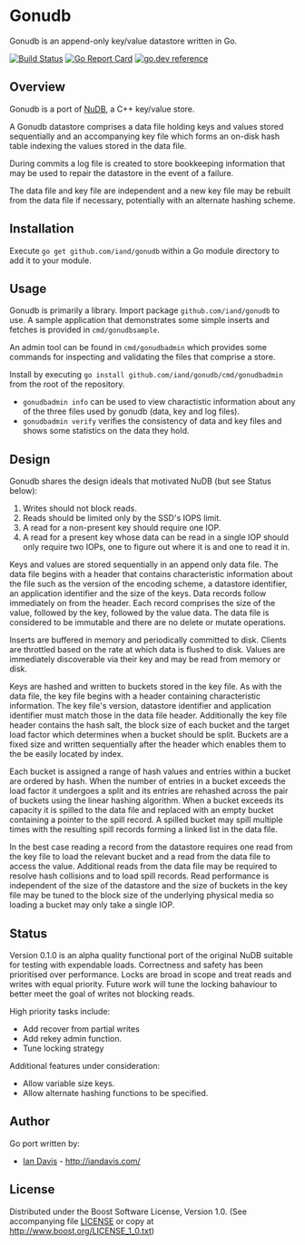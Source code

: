 # Gonudb 

Gonudb is an append-only key/value datastore written in Go.


[![Build Status](https://travis-ci.org/iand/gonudb.svg?branch=master)](https://travis-ci.org/iand/gonudb)
[![Go Report Card](https://goreportcard.com/badge/github.com/iand/gonudb)](https://goreportcard.com/report/github.com/iand/gonudb)
[![go.dev reference](https://img.shields.io/badge/go.dev-reference-007d9c?logo=go&logoColor=white)](https://pkg.go.dev/github.com/iand/gonudb)

## Overview

Gonudb is a port of [NuDB](https://github.com/CPPAlliance/NuDB), a C++ key/value store.

A Gonudb datastore comprises a data file holding keys and values stored sequentially and an
accompanying key file which forms an on-disk hash table indexing the values stored in the data
file.

During commits a log file is created to store bookkeeping information that may be used to repair the
datastore in the event of a failure.

The data file and key file are independent and a new key file may be rebuilt from the data file if
necessary, potentially with an alternate hashing scheme.


## Installation

Execute `go get github.com/iand/gonudb` within a Go module directory to add it to your module.

## Usage

Gonudb is primarily a library. Import package `github.com/iand/gonudb` to use. A sample application
that demonstrates some simple inserts and fetches is provided in `cmd/gonudbsample`.

An admin tool can be found in `cmd/gonudbadmin` which provides some commands for inspecting and
validating the files that comprise a store.

Install by executing `go install github.com/iand/gonudb/cmd/gonudbadmin` from the root of the 
repository.

 - `gonudbadmin info` can be used to view charactistic information about any of the three files used by gonudb (data, key and log files).
 - `gonudbadmin verify` verifies the consistency of data and key files and shows some statistics on the data they hold.


## Design

Gonudb shares the design ideals that motivated NuDB (but see Status below):

 1. Writes should not block reads.
 2. Reads should be limited only by the SSD's IOPS limit.
 3. A read for a non-present key should require one IOP.
 4. A read for a present key whose data can be read in a single IOP should only require two IOPs, one to figure out where it is and one to read it in.

Keys and values are stored sequentially in an append only data file. The data file begins with a
header that contains characteristic information about the file such as the version of the encoding
scheme, a datastore identifier, an application identifier and the size of the keys. Data records
follow immediately on from the header. Each record comprises the size of the value, followed by
the key, followed by the value data. The data file is considered to be immutable and there are no
delete or mutate operations.

Inserts are buffered in memory and periodically committed to disk. Clients are throttled based on
the rate at which data is flushed to disk. Values are immediately discoverable via their key and
may be read from memory or disk.

Keys are hashed and written to buckets stored in the key file. As with the data file, the key file
begins with a header containing characteristic information. The key file's version, datastore
identifier and application identifier must match those in the data file header. Additionally the
key file header contains the hash salt, the block size of each bucket and the target load factor
which determines when a bucket should be split. Buckets are a fixed size and written sequentially
after the header which enables them to the be easily located by index.

Each bucket is assigned a range of hash values and entries within a bucket are ordered by hash. When
the number of entries in a bucket exceeds the load factor it undergoes a split and its entries are
rehashed across the pair of buckets using the linear hashing algorithm. When a bucket exceeds its
capacity it is spilled to the data file and replaced with an empty bucket containing a pointer to
the spill record. A spilled bucket may spill multiple times with the resulting spill records
forming a linked list in the data file.

In the best case reading a record from the datastore requires one read from the key file to load the
relevant bucket and a read from the data file to access the value. Additional reads from the data
file may be required to resolve hash collisions and to load spill records. Read performance is
independent of the size of the datastore and the size of buckets in the key file may be tuned to
the block size of the underlying physical media so loading a bucket may only take a single IOP.

## Status

Version 0.1.0 is an alpha quality functional port of the original NuDB suitable for testing with 
expendable loads. Correctness and safety has been prioritised over performance. Locks are broad in scope
and treat reads and writes with equal priority. Future work will tune the locking bahaviour to 
better meet the goal of writes not blocking reads.

High priority tasks include:

 * Add recover from partial writes
 * Add rekey admin function.
 * Tune locking strategy

Additional features under consideration:

 * Allow variable size keys.
 * Allow alternate hashing functions to be specified.

## Author

Go port written by:

* [Ian Davis](http://github.com/iand) - <http://iandavis.com/>

## License

Distributed under the Boost Software License, Version 1.0. (See accompanying file [LICENSE](LICENSE)
 or copy at http://www.boost.org/LICENSE_1_0.txt)
